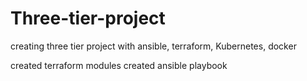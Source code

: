 # Three-tier-project
creating three tier project with ansible, terraform, Kubernetes, docker

created terraform modules
created ansible playbook
